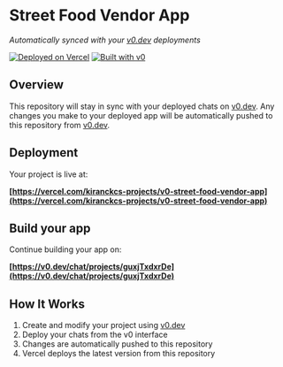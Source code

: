 # Street Food Vendor App

*Automatically synced with your [v0.dev](https://v0.dev) deployments*

[![Deployed on Vercel](https://img.shields.io/badge/Deployed%20on-Vercel-black?style=for-the-badge&logo=vercel)](https://vercel.com/kiranckcs-projects/v0-street-food-vendor-app)
[![Built with v0](https://img.shields.io/badge/Built%20with-v0.dev-black?style=for-the-badge)](https://v0.dev/chat/projects/guxjTxdxrDe)

## Overview

This repository will stay in sync with your deployed chats on [v0.dev](https://v0.dev).
Any changes you make to your deployed app will be automatically pushed to this repository from [v0.dev](https://v0.dev).

## Deployment

Your project is live at:

**[https://vercel.com/kiranckcs-projects/v0-street-food-vendor-app](https://vercel.com/kiranckcs-projects/v0-street-food-vendor-app)**

## Build your app

Continue building your app on:

**[https://v0.dev/chat/projects/guxjTxdxrDe](https://v0.dev/chat/projects/guxjTxdxrDe)**

## How It Works

1. Create and modify your project using [v0.dev](https://v0.dev)
2. Deploy your chats from the v0 interface
3. Changes are automatically pushed to this repository
4. Vercel deploys the latest version from this repository